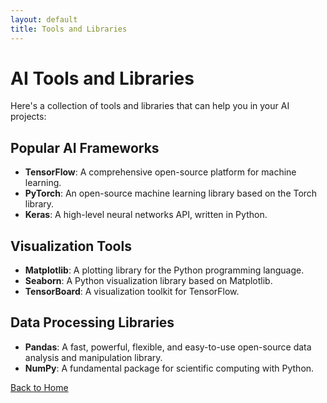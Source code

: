 ```yaml
---
layout: default
title: Tools and Libraries
---
```


# AI Tools and Libraries

Here's a collection of tools and libraries that can help you in your AI projects:

## Popular AI Frameworks
- **TensorFlow**: A comprehensive open-source platform for machine learning.
- **PyTorch**: An open-source machine learning library based on the Torch library.
- **Keras**: A high-level neural networks API, written in Python.

## Visualization Tools
- **Matplotlib**: A plotting library for the Python programming language.
- **Seaborn**: A Python visualization library based on Matplotlib.
- **TensorBoard**: A visualization toolkit for TensorFlow.

## Data Processing Libraries
- **Pandas**: A fast, powerful, flexible, and easy-to-use open-source data analysis and manipulation library.
- **NumPy**: A fundamental package for scientific computing with Python.

[Back to Home](index.md)
